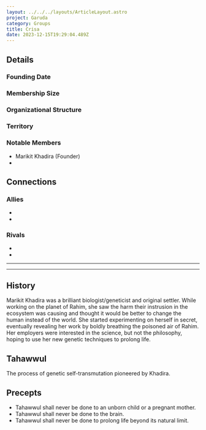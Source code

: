 ```yaml
---
layout: ../../../layouts/ArticleLayout.astro
project: Garuda
category: Groups
title: Crisa
date: 2023-12-15T19:29:04.489Z
---
```

## Details

### Founding Date


### Membership Size


### Organizational Structure


### Territory


### Notable Members  
* Marikit Khadira (Founder)
* 

## Connections

### Allies
* 
* 

### Rivals
* 
* 

[use double horizontal rule to add a details pane]::
_____
_____

## History

Marikit Khadira was a brilliant biologist/geneticist and original settler. While working on the planet of Rahim, she saw the harm their instrusion in the ecosystem was causing and thought it would be better to change the human instead of the world. She started experimenting on herself in secret, eventually revealing her work by boldly breathing the poisoned air of Rahim. Her employers were interested in the science, but not the philosophy, hoping to use her new genetic techniques to prolong life.



## Tahawwul

The process of genetic self-transmutation pioneered by Khadira.

## Precepts

* Tahawwul shall never be done to an unborn child or a pregnant mother.
* Tahawwul shall never be done to the brain.
* Tahawwul shall never be done to prolong life beyond its natural limit.